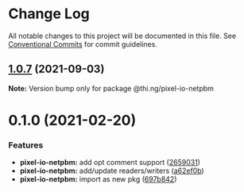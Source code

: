 #  Change Log 

All notable changes to this project will be documented in this file. See [Conventional Commits](https://conventionalcommits.org) for commit guidelines. 

##  [1.0.7](https://github.com/thi-ng/umbrella/compare/@thi.ng/pixel-io-netpbm@1.0.6...@thi.ng/pixel-io-netpbm@1.0.7) (2021-09-03) 

**Note:** Version bump only for package @thi.ng/pixel-io-netpbm 

#  0.1.0 (2021-02-20) 

###  Features 

- **pixel-io-netpbm:** add opt comment support ([2659031](https://github.com/thi-ng/umbrella/commit/265903115d4ca0ac71f1811b22afa016b685832e)) 
- **pixel-io-netpbm:** add/update readers/writers ([a62ef0b](https://github.com/thi-ng/umbrella/commit/a62ef0b88218f87e17bd16b0cec3dd561d73669f)) 
- **pixel-io-netpbm:** import as new pkg ([697b842](https://github.com/thi-ng/umbrella/commit/697b842bf5d3754bee88954cc84367d65734019d)) 
